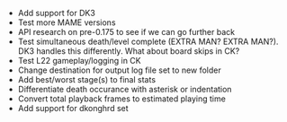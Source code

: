 - Add support for DK3
- Test more MAME versions
- API research on pre-0.175 to see if we can go further back
- Test simultaneous death/level complete (EXTRA MAN? EXTRA MAN?). DK3 handles this differently. What about board skips in CK?
- Test L22 gameplay/logging in CK
- Change destination for output log file set to new folder
- Add best/worst stage(s) to final stats
- Differentiate death occurance with asterisk or indentation
- Convert total playback frames to estimated playing time
- Add support for dkonghrd set
